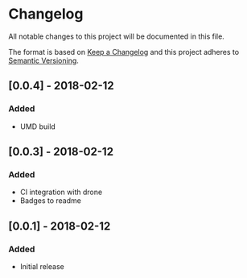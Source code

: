 # Changelog

All notable changes to this project will be documented in this file.

The format is based on [Keep a Changelog](http://keepachangelog.com/en/1.0.0/)
and this project adheres to [Semantic Versioning](http://semver.org/spec/v2.0.0.html).

## [0.0.4] - 2018-02-12
### Added
- UMD build

## [0.0.3] - 2018-02-12
### Added
- CI integration with drone
- Badges to readme

## [0.0.1] - 2018-02-12
### Added
- Initial release
